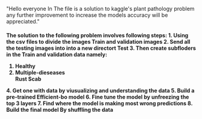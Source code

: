 "Hello everyone In The file is a solution to kaggle's plant pathology problem any further improvement to increase the models accuracy will be appreciated."

<h4>
    The solution to the following problem involves following steps:
    1. Using the csv files to divide the images Train and validation images
    2. Send all the testing images into into a new directort Test
    3. Then create subfloders in the Train and validation data namely:
       <ol>
            <li>Healthy</li>
            <li>Multiple-dieseases</li>
            </li>Rust</li>
            </li>Scab</li>
       </ol>
    4. Get one with data by viusualizing and understanding the data
    5. Build a pre-trained Efficient-bo model
    6. Fine tune the model by unfreezing the top 3 layers
    7. Find where the model is making most wrong predictions 
    8. Build the final model By shuffling the data
</h4>